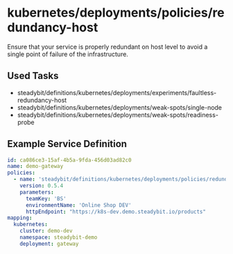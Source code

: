 # kubernetes/deployments/policies/redundancy-host

Ensure that your service is properly redundant on host level to avoid a single point of failure of the infrastructure.

## Used Tasks

- steadybit/definitions/kubernetes/deployments/experiments/faultless-redundancy-host
- steadybit/definitions/kubernetes/deployments/weak-spots/single-node
- steadybit/definitions/kubernetes/deployments/weak-spots/readiness-probe

## Example Service Definition

````yaml
id: ca086ce3-15af-4b5a-9fda-456d03ad82c0
name: demo-gateway
policies:
  - name: 'steadybit/definitions/kubernetes/deployments/policies/redundancy-host'
    version: 0.5.4
    parameters:
      teamKey: 'BS'
      environmentName: 'Online Shop DEV'
      httpEndpoint: "https://k8s-dev.demo.steadybit.io/products"
mapping:
  kubernetes:
    cluster: demo-dev
    namespace: steadybit-demo
    deployment: gateway
````